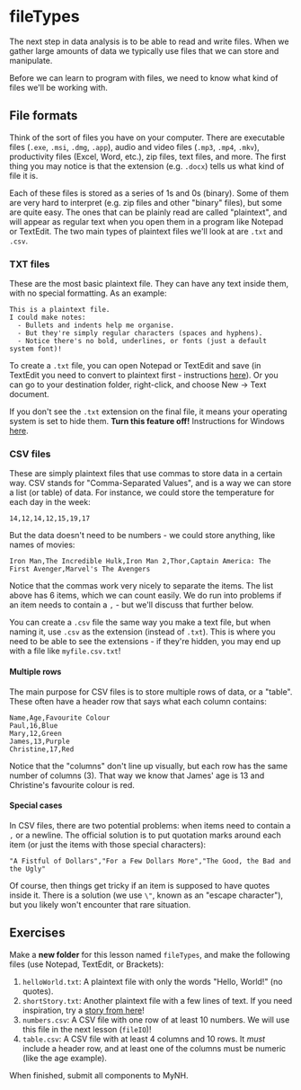 # fileTypes

The next step in data analysis is to be able to read and write files.
When we gather large amounts of data we typically use files that we can store and manipulate.

Before we can learn to program with files, we need to know what kind of files we'll be working with.

## File formats

Think of the sort of files you have on your computer.
There are executable files (`.exe`, `.msi`, `.dmg`, `.app`), audio and video files (`.mp3`, `.mp4`, `.mkv`), productivity files (Excel, Word, etc.), zip files, text files, and more.
The first thing you may notice is that the extension (e.g. `.docx`) tells us what kind of file it is.

Each of these files is stored as a series of 1s and 0s (binary).
Some of them are very hard to interpret (e.g. zip files and other "binary" files), but some are quite easy.
The ones that can be plainly read are called "plaintext", and will appear as regular text when you open them in a program like Notepad or TextEdit.
The two main types of plaintext files we'll look at are `.txt` and `.csv`.

### TXT files

These are the most basic plaintext file.
They can have any text inside them, with no special formatting.
As an example:

```
This is a plaintext file.
I could make notes:
  - Bullets and indents help me organise.
  - But they're simply regular characters (spaces and hyphens).
  - Notice there's no bold, underlines, or fonts (just a default system font)!
```

To create a `.txt` file, you can open Notepad or TextEdit and save (in TextEdit you need to convert to plaintext first - instructions [here](https://www.techjunkie.com/textedit-plain-text-mode/)).
Or you can go to your destination folder, right-click, and choose New -> Text document.

If you don't see the `.txt` extension on the final file, it means your operating system is set to hide them.
**Turn this feature off!**
Instructions for Windows [here](https://www.howtogeek.com/205086/beginner-how-to-make-windows-show-file-extensions/).

### CSV files

These are simply plaintext files that use commas to store data in a certain way.
CSV stands for "Comma-Separated Values", and is a way we can store a list (or table) of data.
For instance, we could store the temperature for each day in the week:

```
14,12,14,12,15,19,17
```

But the data doesn't need to be numbers - we could store anything, like names of movies:

```
Iron Man,The Incredible Hulk,Iron Man 2,Thor,Captain America: The First Avenger,Marvel's The Avengers
```

Notice that the commas work very nicely to separate the items.
The list above has 6 items, which we can count easily.
We do run into problems if an item needs to contain a `,` - but we'll discuss that further below.

You can create a `.csv` file the same way you make a text file, but when naming it, use `.csv` as the extension (instead of `.txt`).
This is where you need to be able to see the extensions - if they're hidden, you may end up with a file like `myfile.csv.txt`!

#### Multiple rows

The main purpose for CSV files is to store multiple rows of data, or a "table".
These often have a header row that says what each column contains:

```
Name,Age,Favourite Colour
Paul,16,Blue
Mary,12,Green
James,13,Purple
Christine,17,Red
```

Notice that the "columns" don't line up visually, but each row has the same number of columns (3).
That way we know that James' age is 13 and Christine's favourite colour is red.

#### Special cases

In CSV files, there are two potential problems: when items need to contain a `,` or a newline.
The official solution is to put quotation marks around each item (or just the items with those special characters):

```
"A Fistful of Dollars","For a Few Dollars More","The Good, the Bad and the Ugly"
```

Of course, then things get tricky if an item is supposed to have quotes inside it.
There is a solution (we use `\"`, known as an "escape character"), but you likely won't encounter that rare situation.

## Exercises

Make a **new folder** for this lesson named `fileTypes`, and make the following files (use Notepad, TextEdit, or Brackets):

1. `helloWorld.txt`: A plaintext file with only the words "Hello, World!" (no quotes).
2. `shortStory.txt`: Another plaintext file with a few lines of text. If you need inspiration, try a [story from here](https://randomtextgenerator.com/)!
3. `numbers.csv`: A CSV file with one row of at least 10 numbers. We will use this file in the next lesson (`fileIO`)!
4. `table.csv`: A CSV file with at least 4 columns and 10 rows. It *must* include a header row, and at least one of the columns must be numeric (like the age example).

When finished, submit all components to MyNH.
